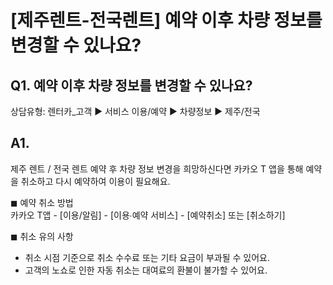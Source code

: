 # [제주렌트-전국렌트] 예약 이후 차량 정보를 변경할 수 있나요?

**Q1. 예약 이후 차량 정보를 변경할 수 있나요?**
-------------------------------

상담유형: 렌터카\_고객 ▶ 서비스 이용/예약 ▶ 차량정보 ▶ 제주/전국

**A1.**
-------

제주 렌트 / 전국 렌트 예약 후 차량 정보 변경을 희망하신다면 카카오 T 앱을 통해 예약을 취소하고 다시 예약하여 이용이 필요해요.

◼︎ 예약 취소 방법  
카카오 T앱 - [이용/알림] - [이용∙예약 서비스] - [예약취소] 또는 [취소하기]

◼︎ 취소 유의 사항   
- 취소 시점 기준으로 취소 수수료 또는 기타 요금이 부과될 수 있어요.  
- 고객의 노쇼로 인한 자동 취소는 대여료의 환불이 불가할 수 있어요.